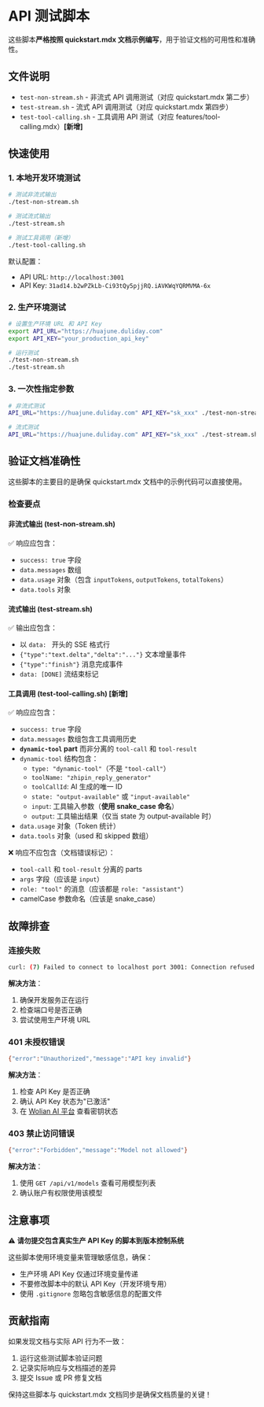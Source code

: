 # API 测试脚本

这些脚本**严格按照 quickstart.mdx 文档示例编写**，用于验证文档的可用性和准确性。

## 文件说明

- `test-non-stream.sh` - 非流式 API 调用测试（对应 quickstart.mdx 第二步）
- `test-stream.sh` - 流式 API 调用测试（对应 quickstart.mdx 第四步）
- `test-tool-calling.sh` - 工具调用 API 测试（对应 features/tool-calling.mdx）**[新增]**

## 快速使用

### 1. 本地开发环境测试

```bash
# 测试非流式输出
./test-non-stream.sh

# 测试流式输出
./test-stream.sh

# 测试工具调用（新增）
./test-tool-calling.sh
```

默认配置：
- API URL: `http://localhost:3001`
- API Key: `31ad14.b2wPZkLb-Ci93tQy5pjjRQ.iAVKWqYQRMVMA-6x`

### 2. 生产环境测试

```bash
# 设置生产环境 URL 和 API Key
export API_URL="https://huajune.duliday.com"
export API_KEY="your_production_api_key"

# 运行测试
./test-non-stream.sh
./test-stream.sh
```

### 3. 一次性指定参数

```bash
# 非流式测试
API_URL="https://huajune.duliday.com" API_KEY="sk_xxx" ./test-non-stream.sh

# 流式测试
API_URL="https://huajune.duliday.com" API_KEY="sk_xxx" ./test-stream.sh
```

## 验证文档准确性

这些脚本的主要目的是确保 quickstart.mdx 文档中的示例代码可以直接使用。

### 检查要点

#### 非流式输出 (test-non-stream.sh)

✅ 响应应包含：
- `success: true` 字段
- `data.messages` 数组
- `data.usage` 对象（包含 `inputTokens`, `outputTokens`, `totalTokens`）
- `data.tools` 对象

#### 流式输出 (test-stream.sh)

✅ 输出应包含：
- 以 `data: ` 开头的 SSE 格式行
- `{"type":"text.delta","delta":"..."}` 文本增量事件
- `{"type":"finish"}` 消息完成事件
- `data: [DONE]` 流结束标记

#### 工具调用 (test-tool-calling.sh) **[新增]**

✅ 响应应包含：
- `success: true` 字段
- `data.messages` 数组包含工具调用历史
- **`dynamic-tool` part** 而非分离的 `tool-call` 和 `tool-result`
- `dynamic-tool` 结构包含：
  - `type: "dynamic-tool"`（不是 `"tool-call"`）
  - `toolName: "zhipin_reply_generator"`
  - `toolCallId`: AI 生成的唯一 ID
  - `state: "output-available"` 或 `"input-available"`
  - `input`: 工具输入参数（**使用 snake_case 命名**）
  - `output`: 工具输出结果（仅当 state 为 output-available 时）
- `data.usage` 对象（Token 统计）
- `data.tools` 对象（used 和 skipped 数组）

❌ 响应不应包含（文档错误标记）：
- `tool-call` 和 `tool-result` 分离的 parts
- `args` 字段（应该是 `input`）
- `role: "tool"` 的消息（应该都是 `role: "assistant"`）
- camelCase 参数命名（应该是 snake_case）

## 故障排查

### 连接失败

```bash
curl: (7) Failed to connect to localhost port 3001: Connection refused
```

**解决方法**：
1. 确保开发服务正在运行
2. 检查端口号是否正确
3. 尝试使用生产环境 URL

### 401 未授权错误

```bash
{"error":"Unauthorized","message":"API key invalid"}
```

**解决方法**：
1. 检查 API Key 是否正确
2. 确认 API Key 状态为"已激活"
3. 在 [Wolian AI 平台](https://wolian.cc/platform/clients-management) 查看密钥状态

### 403 禁止访问错误

```bash
{"error":"Forbidden","message":"Model not allowed"}
```

**解决方法**：
1. 使用 `GET /api/v1/models` 查看可用模型列表
2. 确认账户有权限使用该模型

## 注意事项

⚠️ **请勿提交包含真实生产 API Key 的脚本到版本控制系统**

这些脚本使用环境变量来管理敏感信息，确保：
- 生产环境 API Key 仅通过环境变量传递
- 不要修改脚本中的默认 API Key（开发环境专用）
- 使用 `.gitignore` 忽略包含敏感信息的配置文件

## 贡献指南

如果发现文档与实际 API 行为不一致：

1. 运行这些测试脚本验证问题
2. 记录实际响应与文档描述的差异
3. 提交 Issue 或 PR 修复文档

保持这些脚本与 quickstart.mdx 文档同步是确保文档质量的关键！
